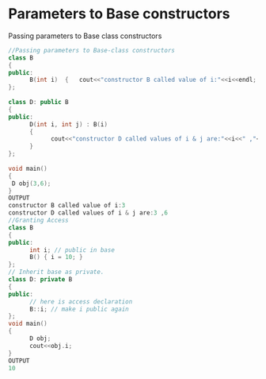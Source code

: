 # Parameters to Base constructors
<!--markdownlint-disable MD013 MD029 MD036 MD024 MD033 MD040 MD042 MD001 MD051 MD025-->
Passing parameters to Base class constructors

```cpp
//Passing parameters to Base-class constructors
class B
{
public:        
      B(int i)  {   cout<<"constructor B called value of i:"<<i<<endl;   }
};
 
class D: public B
{
public:       
      D(int i, int j) : B(i)
      {
            cout<<"constructor D called values of i & j are:"<<i<<" ,"<<j<<endl; 
      }
};
 
void main()
{
 D obj(3,6);
}
OUTPUT
constructor B called value of i:3
constructor D called values of i & j are:3 ,6
//Granting Access
class B
{
public:
      int i; // public in base
      B() { i = 10; }
};
// Inherit base as private.
class D: private B
{
public:
      // here is access declaration
      B::i; // make i public again
};
void main()
{
      D obj;       
      cout<<obj.i;
}
OUTPUT
10

```
